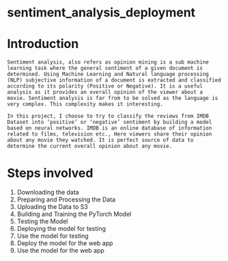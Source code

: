 # sentiment_analysis_deployment

# Introduction
	Sentiment analysis, also refers as opinion mining is a sub machine learning task where the general sentiment of a given document is determined. Using Machine Learning and Natural language processing (NLP) subjective information of a document is extracted and classified according to its polarity (Positive or Negative). It is a useful analysis as it provides an overall opinion of the viewer about a movie. Sentiment analysis is far from to be solved as the language is very complex. This complexity makes it interesting. 
	
	In this project, I choose to try to classify the reviews from IMDB Dataset into ‘positive’ or ‘negative’ sentiment by building a model based on neural networks. IMDB is an online database of information related to films, television etc., Here viewers share their opinion about any movie they watched. It is perfect source of data to determine the current overall opinion about any movie. 

# Steps involved

1.	Downloading the data
2.	Preparing and Processing the Data
3.	Uploading the Data to S3
4.	Building and Training the PyTorch Model
5.	Testing the Model
6.	Deploying the model for testing
7.	Use the model for testing
8.	Deploy the model for the web app
9.	Use the model for the web app


